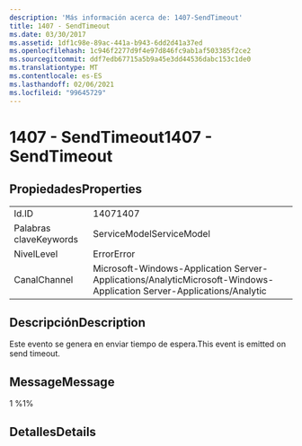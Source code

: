 ```yaml
---
description: 'Más información acerca de: 1407-SendTimeout'
title: 1407 - SendTimeout
ms.date: 03/30/2017
ms.assetid: 1df1c98e-89ac-441a-b943-6dd2d41a37ed
ms.openlocfilehash: 1c946f2277d9f4e97d846fc9ab1af503385f2ce2
ms.sourcegitcommit: ddf7edb67715a5b9a45e3dd44536dabc153c1de0
ms.translationtype: MT
ms.contentlocale: es-ES
ms.lasthandoff: 02/06/2021
ms.locfileid: "99645729"
---
```

# <a name="1407---sendtimeout"></a><span data-ttu-id="3532d-103">1407 - SendTimeout</span><span class="sxs-lookup"><span data-stu-id="3532d-103">1407 - SendTimeout</span></span>

## <a name="properties"></a><span data-ttu-id="3532d-104">Propiedades</span><span class="sxs-lookup"><span data-stu-id="3532d-104">Properties</span></span>  
  
|||  
|-|-|  
|<span data-ttu-id="3532d-105">Id.</span><span class="sxs-lookup"><span data-stu-id="3532d-105">ID</span></span>|<span data-ttu-id="3532d-106">1407</span><span class="sxs-lookup"><span data-stu-id="3532d-106">1407</span></span>|  
|<span data-ttu-id="3532d-107">Palabras clave</span><span class="sxs-lookup"><span data-stu-id="3532d-107">Keywords</span></span>|<span data-ttu-id="3532d-108">ServiceModel</span><span class="sxs-lookup"><span data-stu-id="3532d-108">ServiceModel</span></span>|  
|<span data-ttu-id="3532d-109">Nivel</span><span class="sxs-lookup"><span data-stu-id="3532d-109">Level</span></span>|<span data-ttu-id="3532d-110">Error</span><span class="sxs-lookup"><span data-stu-id="3532d-110">Error</span></span>|  
|<span data-ttu-id="3532d-111">Canal</span><span class="sxs-lookup"><span data-stu-id="3532d-111">Channel</span></span>|<span data-ttu-id="3532d-112">Microsoft-Windows-Application Server-Applications/Analytic</span><span class="sxs-lookup"><span data-stu-id="3532d-112">Microsoft-Windows-Application Server-Applications/Analytic</span></span>|  
  
## <a name="description"></a><span data-ttu-id="3532d-113">Descripción</span><span class="sxs-lookup"><span data-stu-id="3532d-113">Description</span></span>  

 <span data-ttu-id="3532d-114">Este evento se genera en enviar tiempo de espera.</span><span class="sxs-lookup"><span data-stu-id="3532d-114">This event is emitted on send timeout.</span></span>  
  
## <a name="message"></a><span data-ttu-id="3532d-115">Message</span><span class="sxs-lookup"><span data-stu-id="3532d-115">Message</span></span>  

 <span data-ttu-id="3532d-116">1 %</span><span class="sxs-lookup"><span data-stu-id="3532d-116">1%</span></span>  
  
## <a name="details"></a><span data-ttu-id="3532d-117">Detalles</span><span class="sxs-lookup"><span data-stu-id="3532d-117">Details</span></span>
